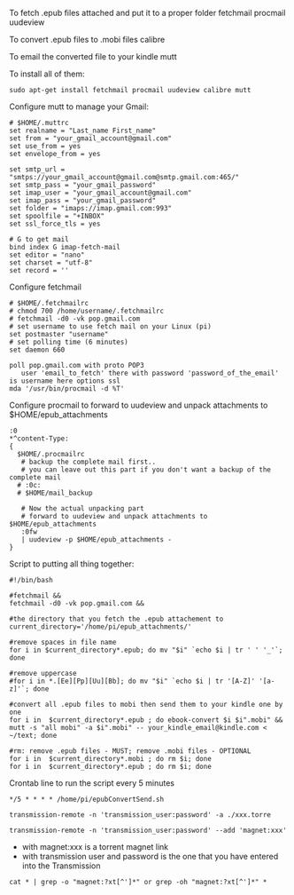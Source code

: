 
To fetch .epub files attached and put it to a proper folder
fetchmail
procmail
uudeview

To convert .epub files to .mobi files
calibre

To email the converted file to your kindle
mutt

To install all of them:
```
sudo apt-get install fetchmail procmail uudeview calibre mutt
```
Configure mutt to manage your Gmail:
```
# $HOME/.muttrc
set realname = "Last_name First_name"
set from = "your_gmail_account@gmail.com"
set use_from = yes
set envelope_from = yes

set smtp_url = "smtps://your_gmail_account@gmail.com@smtp.gmail.com:465/"
set smtp_pass = "your_gmail_password"
set imap_user = "your_gmail_account@gmail.com"
set imap_pass = "your_gmail_password"
set folder = "imaps://imap.gmail.com:993"
set spoolfile = "+INBOX"
set ssl_force_tls = yes

# G to get mail
bind index G imap-fetch-mail
set editor = "nano"
set charset = "utf-8"
set record = ''
```
Configure fetchmail
```
# $HOME/.fetchmailrc
# chmod 700 /home/username/.fetchmailrc
# fetchmail -d0 -vk pop.gmail.com
# set username to use fetch mail on your Linux (pi)
set postmaster "username"
# set polling time (6 minutes)
set daemon 660

poll pop.gmail.com with proto POP3
   user 'email_to_fetch' there with password 'password_of_the_email' is username here options ssl
mda '/usr/bin/procmail -d %T'
```
Configure procmail to forward to uudeview and unpack attachments to $HOME/epub_attachments
```
:0
*^content-Type:
{
  $HOME/.procmailrc
   # backup the complete mail first..
   # you can leave out this part if you don't want a backup of the complete mail
  # :0c:
  # $HOME/mail_backup

   # Now the actual unpacking part
   # forward to uudeview and unpack attachments to $HOME/epub_attachments
   :0fw
   | uudeview -p $HOME/epub_attachments -
}
```
Script to putting all thing together:
```
#!/bin/bash

#fetchmail &&
fetchmail -d0 -vk pop.gmail.com &&

#the directory that you fetch the .epub attachement to
current_directory='/home/pi/epub_attachments/'

#remove spaces in file name
for i in $current_directory*.epub; do mv "$i" `echo $i | tr ' ' '_'`; done

#remove uppercase
#for i in *.[Ee][Pp][Uu][Bb]; do mv "$i" `echo $i | tr '[A-Z]' '[a-z]'`; done

#convert all .epub files to mobi then send them to your kindle one by one
for i in  $current_directory*.epub ; do ebook-convert $i $i".mobi" && mutt -s "all mobi" -a $i".mobi" -- your_kindle_email@kindle.com < ~/text; done

#rm: remove .epub files - MUST; remove .mobi files - OPTIONAL
for i in  $current_directory*.mobi ; do rm $i; done
for i in  $current_directory*.epub ; do rm $i; done
```

Crontab line to run the script every 5 minutes
```
*/5 * * * * /home/pi/epubConvertSend.sh
```

```
transmission-remote -n 'transmission_user:password' -a ./xxx.torre
````
```
transmission-remote -n 'transmission_user:password' --add 'magnet:xxx'
```
* with magnet:xxx is a torrent magnet link
* with transmission user and password is the one that you have entered into the Transmission

```
cat * | grep -o "magnet:?xt[^']*" or grep -oh "magnet:?xt[^']*" *
```
